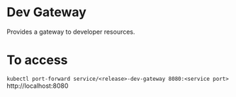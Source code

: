 # Dev Gateway

Provides a gateway to developer resources.


# To access
`kubectl port-forward service/<release>-dev-gateway 8080:<service port>`
http://localhost:8080